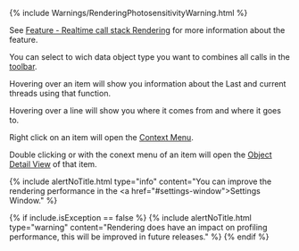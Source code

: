 {% include Warnings/RenderingPhotosensitivityWarning.html  %}

See [Feature - Realtime call stack Rendering](../../features/RealtimeRendering.md#realtime-call-stack-rendering) for more information about the feature.

You can select to wich data object type you want to combines all calls in the [toolbar](#toolbar).

Hovering over an item will show you information about the Last and current threads using that function.

Hovering over a line will show you where it comes from and where it goes to. 

Right click on an item will open the [Context Menu](#item-context-menu).

Double clicking or with the conext menu of an item will open the [Object Detail View](ObjectDetailsView.md) of that item.

{% include alertNoTitle.html  type="info" content="You can improve the rendering performance in the <a href=\"#settings-window\">Settings Window</a>." %}

{% if include.isException == false %}
{% include alertNoTitle.html  type="warning" content="Rendering does have an impact on profiling performance, this will be improved in future releases." %}
{% endif %}


